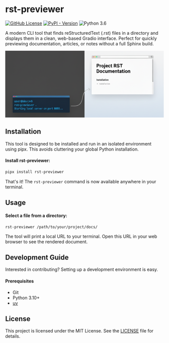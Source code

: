# rst-previewer

[![GitHub License](https://img.shields.io/github/license/rohanmohapatra/rst-previewer)](LICENSE)
[![PyPI - Version](https://img.shields.io/pypi/v/rst-previewer)](https://pypi.org/project/rst-previewer/)
![Python 3.6](https://img.shields.io/badge/python-3.10+-blue.svg)

A modern CLI tool that finds reStructuredText (.rst) files in a directory and displays them in a clean, web-based Gradio interface. Perfect for quickly previewing documentation, articles, or notes without a full Sphinx build.

<img src="https://raw.githubusercontent.com/rohanmohapatra/rst-previewer/main/docs/images/hero.png">

## Installation
This tool is designed to be installed and run in an isolated environment using pipx. This avoids cluttering your global Python installation.

#### Install rst-previewer:
```sh
pipx install rst-previewer
```

That's it! The `rst-previewer` command is now available anywhere in your terminal.

## Usage

#### Select a file from a directory:
```
rst-previewer /path/to/your/project/docs/
```
The tool will print a local URL to your terminal. Open this URL in your web browser to see the rendered document.

## Development Guide

Interested in contributing? Setting up a development environment is easy.

#### Prerequisites
- Git
- Python 3.10+
- [uv](https://github.com/astral-sh/uv) 

## License
This project is licensed under the MIT License. See the [LICENSE](LICENSE) file for details.